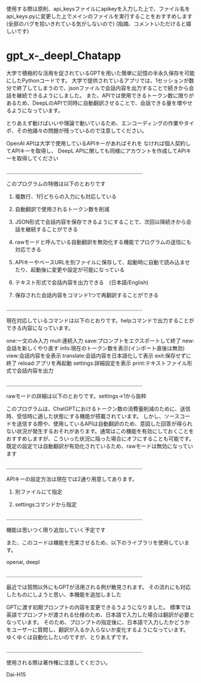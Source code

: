 使用する際は原則、api_keysファイルにapikeyを入力した上で、ファイル名をapi_keys.pyに変更した上でメインのファイルを実行することをおすすめします(全部のバグを拾いきれている気がしないので)
(指摘、コメントいただけると嬉しいです)


# gpt_x-_deepl_Chatapp

大学で積極的な活用を促されているGPTを用いた簡単に記憶の半永久保存を可能にしたPythonコードです。
大学で提供されているアプリでは、1セッションが数分で終了してしまうので、jsonファイルで会話内容を出力することで続きから会話を継続できるようにしました。
また、APIでは使用できるトークン数に限りがあるため、DeepLのAPIで同時に自動翻訳させることで、会話できる量を増やせるようになっています。

とりあえず動けばいいや理論で動いているため、エンコーディングの作業やタイポ、その他諸々の問題が残っているので注意してください。

OpenAI APIは大学で使用しているAPIキーがあればそれを
なければ個人契約してAPIキーを取得し、
DeepL APIに関しても同様にアカウントを作成してAPIキーを取得してください

＿＿＿＿＿＿＿＿＿＿＿＿＿＿＿＿＿＿＿＿＿＿＿＿＿＿



このプログラムの特徴は以下のとおりです

1.	複数行、1行どちらの入力にも対応している

2.	自動翻訳で使用されるトークン数を削減

3.	JSON形式で会話内容を保存できるようにすることで、次回以降続きから会話を継続することができる

4.	rawモードと呼んでいる自動翻訳を無効化する機能でプログラムの送信にも対応できる

5.	APIキーやベースURLを別ファイルに保存して、起動時に自動で読み込ませたり、起動後に変更や設定が可能になっている

6.	テキスト形式で会話内容を出力できる　(日本語/English)

7.	保存された会話内容をコマンド1つで再翻訳することができる



＿＿＿＿＿＿＿＿＿＿＿＿＿＿＿＿＿＿＿＿＿＿＿＿＿＿



現在対応しているコマンドは以下のとおりです。helpコマンドで出力することができる内容になっています。

one:一文のみ入力
mult:連続入力
save:プロンプトをエクスポートして終了
new:会話を新しくやり直す
info:現在のトークン数を表示(インポート直後は無効)
view:会話内容を全表示
translate:会話内容を日本語化して表示
exit:保存せずに終了
reload:アプリを再起動
settings:詳細設定を表示
print:テキストファイル形式で会話内容を出力



＿＿＿＿＿＿＿＿＿＿＿＿＿＿＿＿＿＿＿＿＿＿＿＿＿＿



rawモードの詳細は以下のとおりです。settings→1から抜粋

このプログラムは、ChatGPTにおけるトークン数の消費量削減のために、送信時、受信時に適した状態にする機能が搭載されています。
しかし、ソースコードを送信する際や、使用しているAPIは自動翻訳のため、意図した回答が得られない状況が発生するおそれがあります。通常はこの機能を有効にしておくことをおすすめしますが、こういった状況に陥った場合にオフにすることも可能です。
既定の設定では自動翻訳が有効化されているため、rawモードは無効になっています



＿＿＿＿＿＿＿＿＿＿＿＿＿＿＿＿＿＿＿＿＿＿＿＿＿＿



APIキーの設定方法は現在では2通り用意してあります。

1. 別ファイルにて指定

2. settingsコマンドから指定



＿＿＿＿＿＿＿＿＿＿＿＿＿＿＿＿＿＿＿＿＿＿＿＿＿＿



機能は思いつく限り追加していく予定です

また、このコードは機能を充実させるため、以下のライブラリを使用しています。

openai, deepl


＿＿＿＿＿＿＿＿＿＿＿＿＿＿＿＿＿＿＿＿＿＿＿＿＿＿

最近では質問以外にもGPTが活用される例が散見されます。
その流れにも対応したものにしようと思い、本機能を追加しました

GPTに渡す初期プロンプトの内容を変更できるうようになりました。
標準では英語でプロンプトが渡される仕様のため、日本語で入力した場合は翻訳が必要となっています。
そのため、プロンプトの指定後に、日本語で入力したかどうかをユーザーに質問し、翻訳が入るか入らないか変化するようになっています。
ゆくゆくは自動化したいのですが、とりあえずです。



＿＿＿＿＿＿＿＿＿＿＿＿＿＿＿＿＿＿＿＿＿＿＿＿＿＿

使用される際は著作権に注意してください。


Dai-H15 


